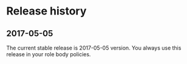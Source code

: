 # Release history

## 2017-05-05

The current stable release is 2017-05-05 version. You always use this release in your role body policies.

